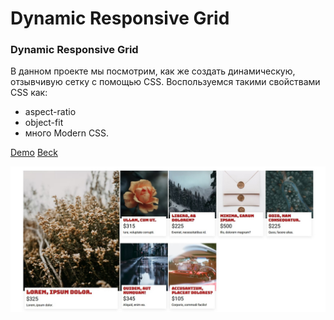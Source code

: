 # Dynamic Responsive Grid
### Dynamic Responsive Grid
В данном проекте мы посмотрим, как же создать динамическую, отзывчивую сетку с помощью CSS.
Воспользуемся такими свойствами CSS как:
- aspect-ratio
- object-fit
- много Modern CSS.

[Demo](https://beckyuldashev.github.io/dynamic-grid/)
[Beck](https://vk.com/beckyuldashev)

![Resume cv](/preview.jpg)